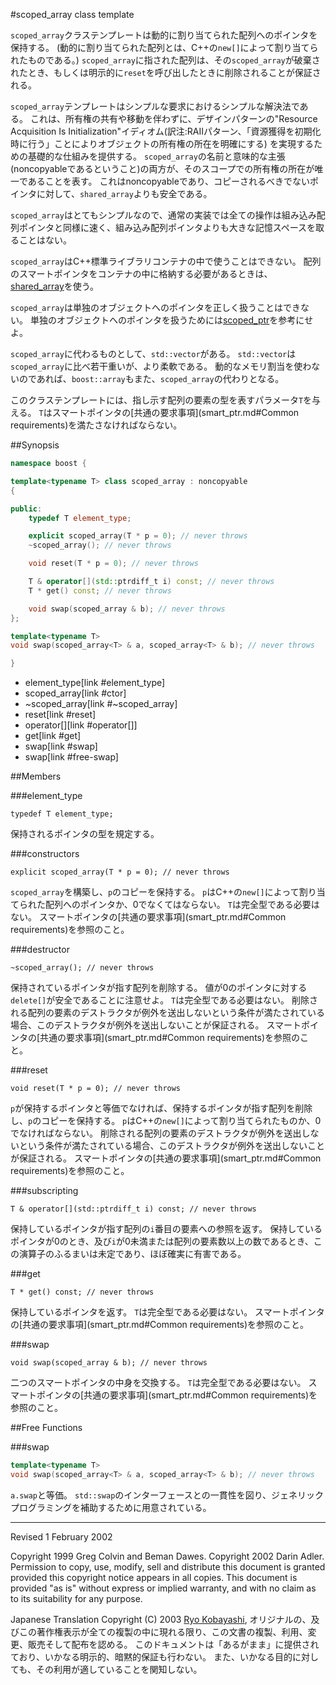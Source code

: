 #scoped_array class template

`scoped_array`クラステンプレートは動的に割り当てられた配列へのポインタを保持する。
(動的に割り当てられた配列とは、C++の`new[]`によって割り当てられたものである。)
`scoped_array`に指された配列は、その`scoped_array`が破棄されたとき、もしくは明示的に`reset`を呼び出したときに削除されることが保証される。

`scoped_array`テンプレートはシンプルな要求におけるシンプルな解決法である。
これは、所有権の共有や移動を伴わずに、デザインパターンの&quot;Resource Acquisition Is Initialization&quot;イディオム(訳注:RAIIパターン、「資源獲得を初期化時に行う」ことによりオブジェクトの所有権の所在を明確にする) を実現するための基礎的な仕組みを提供する。
`scoped_array`の名前と意味的な主張(noncopyableであるということ)の両方が、そのスコープでの所有権の所在が唯一であることを表す。
これはnoncopyableであり、コピーされるべきでないポインタに対して、`shared_array`よりも安全である。

`scoped_array`はとてもシンプルなので、通常の実装では全ての操作は組み込み配列ポインタと同様に速く、組み込み配列ポインタよりも大きな記憶スペースを取ることはない。

`scoped_array`はC++標準ライブラリコンテナの中で使うことはできない。
配列のスマートポインタをコンテナの中に格納する必要があるときは、[shared_array](shared_array.md)を使う。

`scoped_array`は単独のオブジェクトへのポインタを正しく扱うことはできない。
単独のオブジェクトへのポインタを扱うためには[scoped_ptr](scoped_ptr.md)を参考にせよ。

`scoped_array`に代わるものとして、`std::vector`がある。
`std::vector`は`scoped_array`に比べ若干重いが、より柔軟である。
動的なメモリ割当を使わないのであれば、`boost::array`もまた、`scoped_array`の代わりとなる。

このクラステンプレートには、指し示す配列の要素の型を表すパラメータ`T`を与える。
`T`はスマートポインタの[共通の要求事項](smart_ptr.md#Common requirements)を満たさなければならない。

##Synopsis

```cpp
namespace boost {

template<typename T> class scoped_array : noncopyable
{

public:
    typedef T element_type;

    explicit scoped_array(T * p = 0); // never throws
    ~scoped_array(); // never throws

    void reset(T * p = 0); // never throws

    T & operator[](std::ptrdiff_t i) const; // never throws
    T * get() const; // never throws

    void swap(scoped_array & b); // never throws
};

template<typename T>
void swap(scoped_array<T> & a, scoped_array<T> & b); // never throws

}
```
* element_type[link #element_type]
* scoped_array[link #ctor]
* ~scoped_array[link #~scoped_array]
* reset[link #reset]
* operator[][link #operator[]]
* get[link #get]
* swap[link #swap]
* swap[link #free-swap]

##Members

###<a name="element_type">element_type</a>

`typedef T element_type;`

保持されるポインタの型を規定する。

###<a name="ctor">constructors</a>

`explicit scoped_array(T * p = 0); // never throws`

`scoped_array`を構築し、`p`のコピーを保持する。
`p`はC++の`new[]`によって割り当てられた配列へのポインタか、0でなくてはならない。
`T`は完全型である必要はない。
スマートポインタの[共通の要求事項](smart_ptr.md#Common requirements)を参照のこと。

###<a name="~scoped_array">destructor</a>

`~scoped_array(); // never throws`

保持されているポインタが指す配列を削除する。
値が0のポインタに対する `delete[]`が安全であることに注意せよ。 
`T`は完全型である必要はない。
削除される配列の要素のデストラクタが例外を送出しないという条件が満たされている場合、このデストラクタが例外を送出しないことが保証される。
スマートポインタの[共通の要求事項](smart_ptr.md#Common requirements)を参照のこと。

###<a name="reset">reset</a>

`void reset(T * p = 0); // never throws`

`p`が保持するポインタと等価でなければ、保持するポインタが指す配列を削除し、`p`のコピーを保持する。
`p`はC++の`new[]`によって割り当てられたものか、0でなければならない。
削除される配列の要素のデストラクタが例外を送出しないという条件が満たされている場合、このデストラクタが例外を送出しないことが保証される。
スマートポインタの[共通の要求事項](smart_ptr.md#Common requirements)を参照のこと。

###<a name="operator[]">subscripting</a>

`T & operator[](std::ptrdiff_t i) const; // never throws`

保持しているポインタが指す配列の`i`番目の要素への参照を返す。
保持しているポインタが0のとき、及び`i`が0未満または配列の要素数以上の数であるとき、この演算子のふるまいは未定であり、ほぼ確実に有害である。

###<a name="get">get</a>

`T * get() const; // never throws`

保持しているポインタを返す。
`T`は完全型である必要はない。
スマートポインタの[共通の要求事項](smart_ptr.md#Common requirements)を参照のこと。

###<a name="swap">swap</a>

`void swap(scoped_array & b); // never throws`

二つのスマートポインタの中身を交換する。
`T`は完全型である必要はない。
スマートポインタの[共通の要求事項](smart_ptr.md#Common requirements)を参照のこと。

##<a name="functions">Free Functions</a>

###<a name="free-swap">swap</a>

```cpp
template<typename T>
void swap(scoped_array<T> & a, scoped_array<T> & b); // never throws
```

`a.swap`と等価。
`std::swap`のインターフェースとの一貫性を図り、ジェネリックプログラミングを補助するために用意されている。

---

Revised 1 February 2002

Copyright 1999 Greg Colvin and Beman Dawes. Copyright 2002 Darin Adler. 
Permission to copy, use, modify, sell and distribute this document is granted provided this copyright notice appears in all copies.
This document is provided "as is" without express or implied warranty, and with no claim as to its suitability for any purpose.

Japanese Translation Copyright (C) 2003 [Ryo Kobayashi](mailto:lenoir@zeroscape.org),
オリジナルの、及びこの著作権表示が全ての複製の中に現れる限り、この文書の複製、利用、変更、販売そして配布を認める。
このドキュメントは「あるがまま」に提供されており、いかなる明示的、暗黙的保証も行わない。
また、いかなる目的に対しても、その利用が適していることを関知しない。

